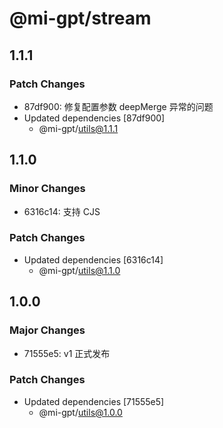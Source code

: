 # @mi-gpt/stream

## 1.1.1

### Patch Changes

- 87df900: 修复配置参数 deepMerge 异常的问题
- Updated dependencies [87df900]
  - @mi-gpt/utils@1.1.1

## 1.1.0

### Minor Changes

- 6316c14: 支持 CJS

### Patch Changes

- Updated dependencies [6316c14]
  - @mi-gpt/utils@1.1.0

## 1.0.0

### Major Changes

- 71555e5: v1 正式发布

### Patch Changes

- Updated dependencies [71555e5]
  - @mi-gpt/utils@1.0.0
